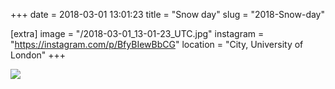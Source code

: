 +++
date = 2018-03-01 13:01:23
title = "Snow day"
slug = "2018-Snow-day"

[extra]
image = "/2018-03-01_13-01-23_UTC.jpg"
instagram = "https://instagram.com/p/BfyBIewBbCG"
location = "City, University of London"
+++

<img src="/2018-03-01_13-01-23_UTC.jpg" />
